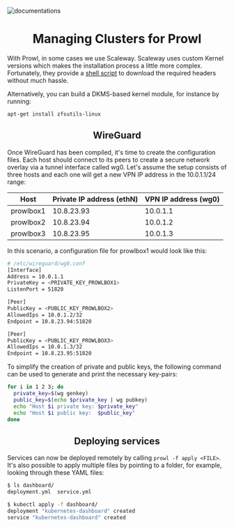 ![documentations](http://getprowl.com/assets/images/documentation.png)
<h1 align="center">Managing Clusters for Prowl</h1>

With Prowl, in some cases we use Scaleway. Scaleway uses custom Kernel versions which makes the installation process a little more complex. Fortunately, they provide a [shell script](https://github.com/scaleway/kernel-tools#how-to-build-a-custom-kernel-module) to download the required headers without much hassle.

Alternatively, you can build a DKMS-based kernel module, for instance by running:

```
apt-get install zfsutils-linux
```

<h2 align="center">WireGuard</h2>

Once WireGuard has been compiled, it's time to create the configuration files. Each host should connect to its peers to create a secure network overlay via a tunnel interface called wg0. Let's assume the setup consists of three hosts and each one will get a new VPN IP address in the 10.0.1.1/24 range:

| Host  | Private IP address  (ethN) | VPN IP address (wg0) |
| ----- | -------------------------- | -------------------- |
| prowlbox1 | 10.8.23.93                 | 10.0.1.1         |
| prowlbox2 | 10.8.23.94                 | 10.0.1.2         |
| prowlbox3 | 10.8.23.95                 | 10.0.1.3         |

In this scenario, a configuration file for prowlbox1 would look like this:

```sh
# /etc/wireguard/wg0.conf
[Interface]
Address = 10.0.1.1
PrivateKey = <PRIVATE_KEY_PROWLBOX1>
ListenPort = 51820

[Peer]
PublicKey = <PUBLIC_KEY_PROWLBOX2>
AllowedIps = 10.0.1.2/32
Endpoint = 10.8.23.94:51820

[Peer]
PublicKey = <PUBLIC_KEY_PROWLBOX3>
AllowedIps = 10.0.1.3/32
Endpoint = 10.8.23.95:51820
```

To simplify the creation of private and public keys, the following command can be used to generate and print the necessary key-pairs:

```sh
for i in 1 2 3; do
  private_key=$(wg genkey)
  public_key=$(echo $private_key | wg pubkey)
  echo "Host $i private key: $private_key"
  echo "Host $i public key:  $public_key"
done
```

<h2 align="center">Deploying services</h2>

Services can now be deployed remotely by calling `prowl -f apply <FILE>`. It's also possible to apply multiple files by pointing to a folder, for example, looking through these YAML files:

```sh
$ ls dashboard/
deployment.yml  service.yml

$ kubectl apply -f dashboard/
deployment "kubernetes-dashboard" created
service "kubernetes-dashboard" created
```
